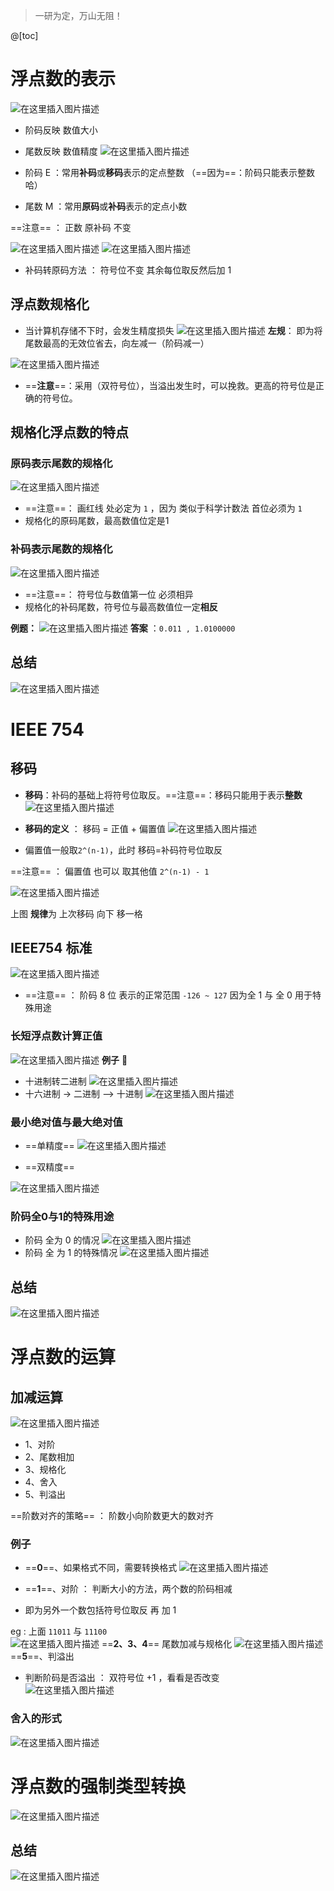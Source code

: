 ﻿> 一研为定，万山无阻！
> 
@[toc]



# 浮点数的表示
![在这里插入图片描述](https://img-blog.csdnimg.cn/20210421161452303.png)
- 阶码反映 数值大小
- 尾数反映 数值精度
![在这里插入图片描述](https://img-blog.csdnimg.cn/20210421181306462.png?x-oss-process=image/watermark,type_ZmFuZ3poZW5naGVpdGk,shadow_10,text_aHR0cHM6Ly9ibG9nLmNzZG4ubmV0L1F1YW50dW1Zb3U=,size_16,color_FFFFFF,t_70)

- 阶码   E ：常用**补码**或**移码**表示的定点整数 （==因为==：阶码只能表示整数哈）
- 尾数  M ：常用**原码**或**补码**表示的定点小数


==注意== ： 正数 原补码 不变

![在这里插入图片描述](https://img-blog.csdnimg.cn/20210421192615788.png?x-oss-process=image/watermark,type_ZmFuZ3poZW5naGVpdGk,shadow_10,text_aHR0cHM6Ly9ibG9nLmNzZG4ubmV0L1F1YW50dW1Zb3U=,size_16,color_FFFFFF,t_70)
![在这里插入图片描述](https://img-blog.csdnimg.cn/20210421192744530.png)


- 补码转原码方法 ： 符号位不变 其余每位取反然后加 1



## 浮点数规格化
- 当计算机存储不下时，会发生精度损失
![在这里插入图片描述](https://img-blog.csdnimg.cn/20210421193425703.png?x-oss-process=image/watermark,type_ZmFuZ3poZW5naGVpdGk,shadow_10,text_aHR0cHM6Ly9ibG9nLmNzZG4ubmV0L1F1YW50dW1Zb3U=,size_16,color_FFFFFF,t_70)
**左规**： 即为将尾数最高的无效位省去，向左减一（阶码减一）

![在这里插入图片描述](https://img-blog.csdnimg.cn/20210421200025370.png?x-oss-process=image/watermark,type_ZmFuZ3poZW5naGVpdGk,shadow_10,text_aHR0cHM6Ly9ibG9nLmNzZG4ubmV0L1F1YW50dW1Zb3U=,size_16,color_FFFFFF,t_70)
- ==**注意**==：采用（双符号位），当溢出发生时，可以挽救。更高的符号位是正确的符号位。

## 规格化浮点数的特点
### 原码表示尾数的规格化
![在这里插入图片描述](https://img-blog.csdnimg.cn/20210423235256782.png?x-oss-process=image/watermark,type_ZmFuZ3poZW5naGVpdGk,shadow_10,text_aHR0cHM6Ly9ibG9nLmNzZG4ubmV0L1F1YW50dW1Zb3U=,size_16,color_FFFFFF,t_70)
- ==注意==： 画红线 处必定为 `1` ，因为 类似于科学计数法 首位必须为 `1`
- 规格化的原码尾数，最高数值位定是1

### 补码表示尾数的规格化
![在这里插入图片描述](https://img-blog.csdnimg.cn/20210423235718440.png?x-oss-process=image/watermark,type_ZmFuZ3poZW5naGVpdGk,shadow_10,text_aHR0cHM6Ly9ibG9nLmNzZG4ubmV0L1F1YW50dW1Zb3U=,size_16,color_FFFFFF,t_70)
- ==注意==： 符号位与数值第一位 必须相异
- 规格化的补码尾数，符号位与最高数值位一定**相反**


**例题：**
![在这里插入图片描述](https://img-blog.csdnimg.cn/20210424001137968.png?x-oss-process=image/watermark,type_ZmFuZ3poZW5naGVpdGk,shadow_10,text_aHR0cHM6Ly9ibG9nLmNzZG4ubmV0L1F1YW50dW1Zb3U=,size_16,color_FFFFFF,t_70)
**答案** ：`0.011 , 1.0100000`


## 总结
![在这里插入图片描述](https://img-blog.csdnimg.cn/20210424001645472.png?x-oss-process=image/watermark,type_ZmFuZ3poZW5naGVpdGk,shadow_10,text_aHR0cHM6Ly9ibG9nLmNzZG4ubmV0L1F1YW50dW1Zb3U=,size_16,color_FFFFFF,t_70)
# IEEE 754
## 移码
- **移码**：补码的基础上将符号位取反。==注意==：移码只能用于表示**整数**
![在这里插入图片描述](https://img-blog.csdnimg.cn/20210424115849232.png?x-oss-process=image/watermark,type_ZmFuZ3poZW5naGVpdGk,shadow_10,text_aHR0cHM6Ly9ibG9nLmNzZG4ubmV0L1F1YW50dW1Zb3U=,size_16,color_FFFFFF,t_70)

- **移码的定义** ： 移码 = 正值 + 偏置值
![在这里插入图片描述](https://img-blog.csdnimg.cn/20210424120812574.png?x-oss-process=image/watermark,type_ZmFuZ3poZW5naGVpdGk,shadow_10,text_aHR0cHM6Ly9ibG9nLmNzZG4ubmV0L1F1YW50dW1Zb3U=,size_16,color_FFFFFF,t_70)
- 偏置值一般取`2^(n-1)`，此时 移码=补码符号位取反

==注意== ： 偏置值 也可以 取其他值  `2^(n-1) - 1`

![在这里插入图片描述](https://img-blog.csdnimg.cn/20210424122024948.png?x-oss-process=image/watermark,type_ZmFuZ3poZW5naGVpdGk,shadow_10,text_aHR0cHM6Ly9ibG9nLmNzZG4ubmV0L1F1YW50dW1Zb3U=,size_16,color_FFFFFF,t_70)

上图 **规律**为 上次移码 向下 移一格

## IEEE754 标准
![在这里插入图片描述](https://img-blog.csdnimg.cn/20210424122634777.png?x-oss-process=image/watermark,type_ZmFuZ3poZW5naGVpdGk,shadow_10,text_aHR0cHM6Ly9ibG9nLmNzZG4ubmV0L1F1YW50dW1Zb3U=,size_16,color_FFFFFF,t_70)
- ==注意== ： 阶码 8 位 表示的正常范围 `-126 ~ 127`  因为全 1 与 全 0 用于特殊用途 

### 长短浮点数计算正值
![在这里插入图片描述](https://img-blog.csdnimg.cn/20210424124400642.png?x-oss-process=image/watermark,type_ZmFuZ3poZW5naGVpdGk,shadow_10,text_aHR0cHM6Ly9ibG9nLmNzZG4ubmV0L1F1YW50dW1Zb3U=,size_16,color_FFFFFF,t_70)
**例子**  :chestnut:

- 十进制转二进制
![在这里插入图片描述](https://img-blog.csdnimg.cn/20210424125401174.png?x-oss-process=image/watermark,type_ZmFuZ3poZW5naGVpdGk,shadow_10,text_aHR0cHM6Ly9ibG9nLmNzZG4ubmV0L1F1YW50dW1Zb3U=,size_16,color_FFFFFF,t_70)
- 十六进制 -> 二进制  -->  十进制
![在这里插入图片描述](https://img-blog.csdnimg.cn/20210424131821798.png?x-oss-process=image/watermark,type_ZmFuZ3poZW5naGVpdGk,shadow_10,text_aHR0cHM6Ly9ibG9nLmNzZG4ubmV0L1F1YW50dW1Zb3U=,size_16,color_FFFFFF,t_70)
### 最小绝对值与最大绝对值
- ==单精度==
![在这里插入图片描述](https://img-blog.csdnimg.cn/20210424132512838.png?x-oss-process=image/watermark,type_ZmFuZ3poZW5naGVpdGk,shadow_10,text_aHR0cHM6Ly9ibG9nLmNzZG4ubmV0L1F1YW50dW1Zb3U=,size_16,color_FFFFFF,t_70)

- ==双精度==

![在这里插入图片描述](https://img-blog.csdnimg.cn/20210424132621137.png)

### 阶码全0与1的特殊用途
- 阶码 全为 0 的情况
![在这里插入图片描述](https://img-blog.csdnimg.cn/20210424140032399.png?x-oss-process=image/watermark,type_ZmFuZ3poZW5naGVpdGk,shadow_10,text_aHR0cHM6Ly9ibG9nLmNzZG4ubmV0L1F1YW50dW1Zb3U=,size_16,color_FFFFFF,t_70)
- 阶码 全 为 1 的特殊情况
![在这里插入图片描述](https://img-blog.csdnimg.cn/20210424140504730.png)
## 总结
![在这里插入图片描述](https://img-blog.csdnimg.cn/20210424153153718.png?x-oss-process=image/watermark,type_ZmFuZ3poZW5naGVpdGk,shadow_10,text_aHR0cHM6Ly9ibG9nLmNzZG4ubmV0L1F1YW50dW1Zb3U=,size_16,color_FFFFFF,t_70)
# 浮点数的运算
## 加减运算
![在这里插入图片描述](https://img-blog.csdnimg.cn/20210424155620505.png?x-oss-process=image/watermark,type_ZmFuZ3poZW5naGVpdGk,shadow_10,text_aHR0cHM6Ly9ibG9nLmNzZG4ubmV0L1F1YW50dW1Zb3U=,size_16,color_FFFFFF,t_70)

- 1、对阶
- 2、尾数相加
- 3、规格化
- 4、舍入
- 5、判溢出

==阶数对齐的策略== ： 阶数小向阶数更大的数对齐

### 例子
- ==**0**==、如果格式不同，需要转换格式
![在这里插入图片描述](https://img-blog.csdnimg.cn/20210424160957150.png?x-oss-process=image/watermark,type_ZmFuZ3poZW5naGVpdGk,shadow_10,text_aHR0cHM6Ly9ibG9nLmNzZG4ubmV0L1F1YW50dW1Zb3U=,size_16,color_FFFFFF,t_70)
- ==**1**==、对阶 ： 判断大小的方法，两个数的阶码相减

- 即为另外一个数包括符号位取反 再 加 1

eg : 上面 `11011` 与 `11100`   
![在这里插入图片描述](https://img-blog.csdnimg.cn/20210424162025716.png)
==**2、3、4**== 尾数加减与规格化
![在这里插入图片描述](https://img-blog.csdnimg.cn/20210424171551759.png?x-oss-process=image/watermark,type_ZmFuZ3poZW5naGVpdGk,shadow_10,text_aHR0cHM6Ly9ibG9nLmNzZG4ubmV0L1F1YW50dW1Zb3U=,size_16,color_FFFFFF,t_70)
==**5**==、判溢出
- 判断阶码是否溢出 ： 双符号位 +1 ，看看是否改变  
![在这里插入图片描述](https://img-blog.csdnimg.cn/20210424172555106.png?x-oss-process=image/watermark,type_ZmFuZ3poZW5naGVpdGk,shadow_10,text_aHR0cHM6Ly9ibG9nLmNzZG4ubmV0L1F1YW50dW1Zb3U=,size_16,color_FFFFFF,t_70)
### 舍入的形式
![在这里插入图片描述](https://img-blog.csdnimg.cn/20210424173215645.png?x-oss-process=image/watermark,type_ZmFuZ3poZW5naGVpdGk,shadow_10,text_aHR0cHM6Ly9ibG9nLmNzZG4ubmV0L1F1YW50dW1Zb3U=,size_16,color_FFFFFF,t_70)
# 浮点数的强制类型转换
![在这里插入图片描述](https://img-blog.csdnimg.cn/20210424174245190.png?x-oss-process=image/watermark,type_ZmFuZ3poZW5naGVpdGk,shadow_10,text_aHR0cHM6Ly9ibG9nLmNzZG4ubmV0L1F1YW50dW1Zb3U=,size_16,color_FFFFFF,t_70)
## 总结
![在这里插入图片描述](https://img-blog.csdnimg.cn/20210424174306872.png?x-oss-process=image/watermark,type_ZmFuZ3poZW5naGVpdGk,shadow_10,text_aHR0cHM6Ly9ibG9nLmNzZG4ubmV0L1F1YW50dW1Zb3U=,size_16,color_FFFFFF,t_70)

